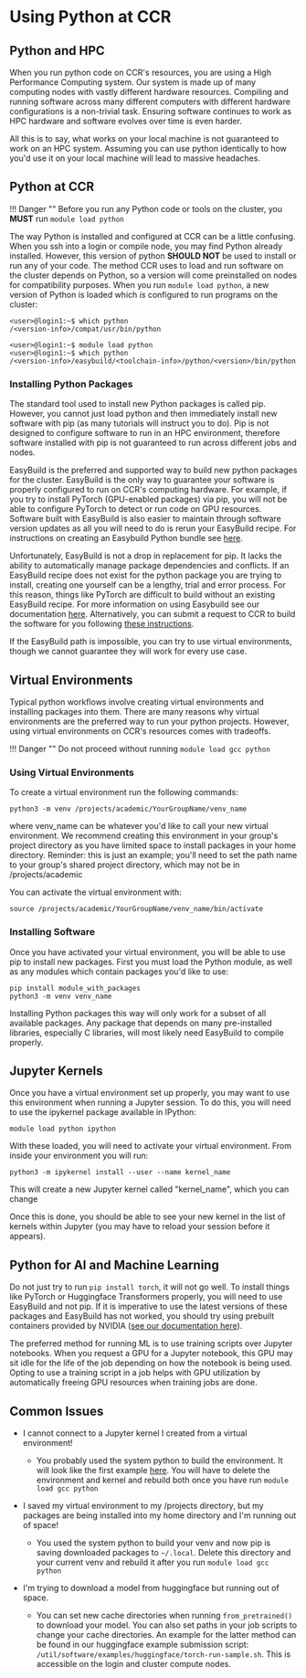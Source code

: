 # Using Python at CCR

## Python and HPC

When you run python code on CCR's resources, you are using a High Performance Computing system. Our system is made up of many computing nodes with vastly different hardware resources. Compiling and running software across many different computers with different hardware configurations is a non-trivial task. Ensuring software continues to work as HPC hardware and software evolves over time is even harder.

All this is to say, what works on your local machine is not guaranteed to work on an HPC system. Assuming you can use python identically to how you'd use it on your local machine will lead to massive headaches.

## Python at CCR

!!! Danger ""
    Before you run any Python code or tools on the cluster, you **MUST** run `module load python`

The way Python is installed and configured at CCR can be a little confusing. When you ssh into a login or compile node, you may find Python already installed. However, this version of python **SHOULD NOT** be used to install or run any of your code. The method CCR uses to load and run software on the cluster depends on Python, so a version will come preinstalled on nodes for compatibility purposes. When you run `module load python`, a new version of Python is loaded which _is_ configured to run programs on the cluster:

```
<user>@login1:~$ which python
/<version-info>/compat/usr/bin/python 

<user>@login1:~$ module load python
<user>@login1:~$ which python
/<version-info>/easybuild/<toolchain-info>/python/<version>/bin/python
```

### Installing Python Packages

The standard tool used to install new Python packages is called pip. However, you cannot just load python and then immediately install new software with pip (as many tutorials will instruct you to do). Pip is not designed to configure software to run in an HPC environment, therefore software installed with pip is not guaranteed to run across different jobs and nodes.

EasyBuild is the preferred and supported way to build new python packages for the cluster. EasyBuild is the only way to guarantee your software is properly configured to run on CCR's computing hardware. For example, if you try to install PyTorch (GPU-enabled packages) via pip, you will not be able to configure PyTorch to detect or run code on GPU resources. Software built with EasyBuild is also easier to maintain through software version updates as all you will need to do is rerun your EasyBuild recipe.  For instructions on creating an Easybuild Python bundle see [here](../software/modules.md#python).

Unfortunately, EasyBuild is not a drop in replacement for pip. It lacks the ability to automatically manage package dependencies and conflicts. If an EasyBuild recipe does not exist for the python package you are trying to install, creating one yourself can be a lengthy, trial and error process. For this reason, things like PyTorch are difficult to build without an existing EasyBuild recipe.  For more information on using Easybuild see our documentation [here](/howto/easybuild).  Alternatively, you can submit a request to CCR to build the software for you following [these instructions](../software/building.md#software-build-requests).  

If the EasyBuild path is impossible, you can try to use virtual environments, though we cannot guarantee they will work for every use case. 

## Virtual Environments

Typical python workflows involve creating virtual environments and installing packages into them. There are many reasons why virtual environments are the preferred way to run your python projects. However, using virtual environments on CCR's resources comes with tradeoffs.  

!!! Danger ""
    Do not proceed without running `module load gcc python`

### Using Virtual Environments

To create a virtual environment run the following commands:

```
python3 -m venv /projects/academic/YourGroupName/venv_name  
```

where venv_name can be whatever you'd like to call your new virtual environment. We recommend creating this environment in your group's project directory as you have limited space to install packages in your home directory.  Reminder: this is just an example; you'll need to set the path name to your group's shared project directory, which may not be in /projects/academic

You can activate the virtual environment with:

```
source /projects/academic/YourGroupName/venv_name/bin/activate
``` 

### Installing Software

Once you have activated your virtual environment, you will be able to use pip to install new packages. First you must load the Python module, as well as any modules which contain packages you'd like to use:

```
pip install module_with_packages
python3 -m venv venv_name
```

Installing Python packages this way will only work for a subset of all available packages. Any package that depends on many pre-installed libraries, especially C libraries, will most likely need EasyBuild to compile properly.

## Jupyter Kernels

Once you have a virtual environment set up properly, you may want to use this environment when running a Jupyter session. To do this, you will need to use the ipykernel package available in IPython:

```
module load python ipython
```

With these loaded, you will need to activate your virtual environment. From inside your environment you will run:

```
python3 -m ipykernel install --user --name kernel_name
```

This will create a new Jupyter kernel called "kernel_name", which you can change  

Once this is done, you should be able to see your new kernel in the list of kernels within Jupyter (you may have to reload your session before it appears). 

## Python for AI and Machine Learning 

Do not just try to run `pip install torch`, it will not go well. To install things like PyTorch or Huggingface Transformers properly, you will need to use EasyBuild and not pip. If it is imperative to use the latest versions of these packages and EasyBuild has not worked, you should try using prebuilt containers provided by NVIDIA ([see our documentation here](/howto/containerization)).

The preferred method for running ML is to use training scripts over Jupyter notebooks. When you request a GPU for a Jupyter notebook, this GPU may sit idle for the life of the job depending on how the notebook is being used. Opting to use a training script in a job helps with GPU utilization by automatically freeing GPU resources when training jobs are done.

## Common Issues

- I cannot connect to a Jupyter kernel I created from a virtual environment!
    - You probably used the system python to build the environment. It will look like the first example [here](#python-at-ccr).  You will have to delete the environment and kernel and rebuild both once you have run `module load gcc python`

- I saved my virtual environment to my /projects directory, but my packages are being installed into my home directory and I'm running out of space!
    - You used the system python to build your venv and now pip is saving downloaded packages to `~/.local`. Delete this directory and your current venv and rebuild it after you run `module load gcc python`

- I'm trying to download a model from huggingface but running out of space.
    - You can set new cache directories when running `from_pretrained()` to download your model. You can also set paths in your job scripts to change your cache directories. An example for the latter method can be found in our huggingface example submission script: `/util/software/examples/huggingface/torch-run-sample.sh`.  This is accessible on the login and cluster compute nodes.
